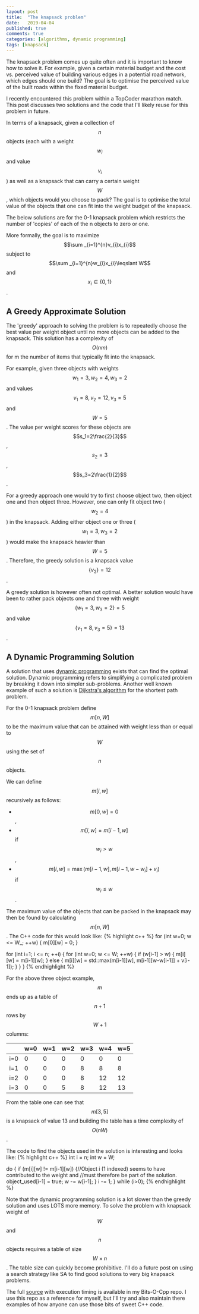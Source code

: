 ```yaml
---
layout: post
title:  "The knapsack problem"
date:   2019-04-04
published: true
comments: true
categories: [algorithms, dynamic programming]
tags: [knapsack]
---
```


The knapsack problem comes up quite often and it is important to know how 
to solve it. For example, given a certain material budget and the cost 
vs. perceived value of building various edges in a potential road network, 
which edges should one build? The goal is to optimise the perceived value 
of the built roads within the fixed material budget. 

I recently encountered this problem within a TopCoder marathon
match. This post discusses two solutions and the code that I'll likely reuse for 
this problem in future.

<script src='https://cdnjs.cloudflare.com/ajax/libs/mathjax/2.7.5/latest.js?config=TeX-MML-AM_CHTML' async></script>

In terms of a knapsack, given a collection of $$n$$ objects (each with a weight 
$$w_i$$ and value $$v_i$$) as well as a knapsack that can carry a certain weight 
$$W$$, which objects would you choose to pack? The goal is to optimise the total 
value of the objects that one can fit into the weight budget of the knapsack.  

The below solutions are for the 0-1 knapsack problem which restricts the 
number of 'copies' of each of the n objects to zero or one. 

More formally, the goal is to maximize $$\sum _{i=1}^{n}v_{i}x_{i}$$ subject to $$\sum _{i=1}^{n}w_{i}x_{i}\leqslant W$$ and $$x_{i}\in \{0,1\}$$.

## A Greedy Approximate Solution
The 'greedy' approach to solving the problem is to repeatedly choose the best 
value per weight object until no more objects can be added to the knapsack. This
solution has a complexity of $$O(nm)$$ for m the number of items that typically fit 
into the knapsack.

For example, given three objects with weights $$w_1=3,\,w_2=4,\,w_3=2$$ and 
values $$v_1=8,\,v_2=12,\,v_3=5$$ and $$W = 5$$. The value per weight scores 
for these objects are $$s_1=2\frac{2}{3}$$, $$s_2=3$$, $$s_3=2\frac{1}{2}$$.  

For a greedy approach one would try to first 
choose object two, then object one and then object three. However, one can 
only fit object two ($$w_2=4$$) in the knapsack. Adding either object one or 
three ($$w_1=3,\,w_3=2$$) would make the knapsack heavier than $$W = 5$$. 
Therefore, the greedy solution is a knapsack value $$\{v_2\} = 12$$.

A greedy solution is however often not optimal. A better solution would have been 
to rather pack objects one and three with weight $$\{w_1=3,\,w_3=2\} = 5$$ and value 
$$\{v_1=8,\,v_3=5\} = 13$$. 

## A Dynamic Programming Solution
A solution that uses [dynamic programming](https://en.wikipedia.org/wiki/Dynamic_programming)
exists that can find the optimal solution. Dynamic 
programming refers to simplifying a complicated problem by breaking it down 
into simpler sub-problems. Another 
well known example of such a solution is 
[Dijkstra's algorithm](https://en.wikipedia.org/wiki/Dijkstra%27s_algorithm) 
for the shortest path problem.

For the 0-1 knapsack problem define $$m[n,W]$$ to be the maximum value that 
can be attained with weight less than or equal to $$W$$ using the set of $$n$$ 
objects.

We can define $$m[i,w]$$ recursively as follows:
- $$m[0,\,w] = 0$$,
- $$m[i,\,w] = m[i-1,\,w]$$ if $$w_{i} > w$$,
- $$m[i,\,w] = \max(m[i-1,\,w],\,m[i-1,w-w_{i}] + v_{i})$$ if $$w_{i} \leqslant w$$.

The maximum value of the objects that can be packed in the knapsack may then 
be found by calculating $$m[n,W]$$. The C++ code for this would look like:
{% highlight c++ %}
  for (int w=0; w <= W_; ++w) {
    m[0][w] = 0;
  }
  
  for (int i=1; i <= n; ++i) {
    for (int w=0; w <= W; ++w) {
        if (w[i-1] > w) {
            m[i][w] = m[i-1][w];
        }
        else {
            m[i][w] = std::max(m[i-1][w], m[i-1][w-w[i-1]] + v[i-1]);
        }
    }
  }
{% endhighlight %}

For the above three object example, $$m$$ ends up as a table of $$n+1$$ rows by $$W+1$$ 
columns:

|     | w=0 | w=1 | w=2 | w=3 | w=4 | w=5 |
|-----|-----|-----|-----|-----|-----|-----|
| i=0 |0|0|0|0|0|0|
| i=1 |0|0|0|8|8|8|
| i=2 |0|0|0|8|12|12|
| i=3 |0|0|5|8|12|13|

From the table one can see that $$m[3,5]$$ is a knapsack of value 13 and building the table 
has a time complexity of $$O(nW)$$.

The code to find the objects used in the solution is interesting and looks like:
{% highlight c++ %}
  int i = n;
  int w = W;

  do {
      if (m[i][w] != m[i-1][w])
      {//Object i (1 indexed) seems to have contributed to the weight and 
       //must therefore be part of the solution.
          object_used[i-1] = true;
          w -= w[i-1];
      }
      i -= 1;
  } while (i>0);
{% endhighlight %}

Note that the dynamic programming solution is a lot slower than the greedy solution and 
uses LOTS more memory. To solve the problem with knapsack weight of $$W$$ and $$n$$ objects 
requires a table of size $$W \times n$$. The table size can quickly become
prohibitive. I'll do a future post on using a search strategy like SA to find good solutions 
to very big knapsack problems.

The full [source](https://github.com/bduvenhage/Bits-O-Cpp/tree/master/knapsack) with execution timing
is available in my Bits-O-Cpp repo. I use this repo as a reference for myself, but I'll
try and also maintain there examples of how anyone can use those bits of sweet C++ code.
  
